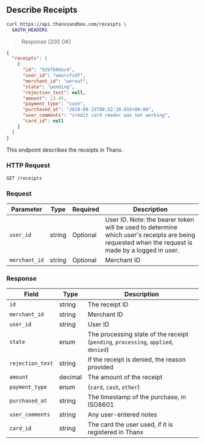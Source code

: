 ## Describe Receipts

```bash
curl https://api.thanxsandbox.com/receipts \
  $AUTH_HEADERS
```

> Response (200 OK)

```json
{
  "receipts": [
    {
      "id": "92b7b0dac4",
      "user_id": "weorufsdf",
      "merchant_id": "werouf",
      "state": "pending",
      "rejection_text": null,
      "amount": 13.45,
      "payment_type": "cash",
      "purchased_at": "2020-09-15T00:52:10.655+00:00",
      "user_comments": "credit card reader was not working",
      "card_id": null
    }
  ]
}
```

This endpoint describes the receipts in Thanx.

### HTTP Request

`GET /receipts`

### Request

Parameter | Type | Required | Description
--------- | ---- | -------- | -----------
`user_id` | string | Optional | User ID. Note: the bearer token will be used to determine which user's receipts are being requested when the request is made by a logged in user.
`merchant_id` | string | Optional | Merchant ID

### Response

Field | Type | Description
----- | ---- | -----------
`id` | string | The receipt ID
`merchant_id` | string | Merchant ID
`user_id` | string | User ID
`state` | enum | The processing state of the receipt (`pending`, `processing`, `applied`, `denied`)
`rejection_text` | string | If the receipt is denied, the reason provided
`amount` | decimal | The amount of the receipt
`payment_type` | enum | (`card`, `cash`, `other`)
`purchased_at` | string | The timestamp of the purchase, in ISO8601
`user_comments` | string | Any user-entered notes
`card_id` | string | The card the user used, if it is registered in Thanx
